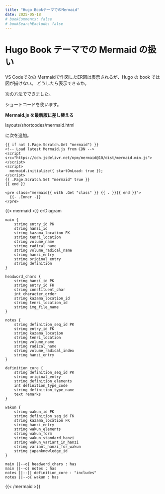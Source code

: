```yaml
---
title: "Hugo BookテーマでのMermaid"
date: 2025-05-18
# bookComments: false
# bookSearchExclude: false
---
```


# Hugo Book テーマでの Mermaid の扱い


VS Codeで次の Mermaidで作図したER図は表示されるが、Hugo の book では図が描けない。
どうしたら表示できるか。

次の方法でできました。

ショートコードを使います。

**Mermaid.js を最新版に差し替える**

layouts/shortcodes/mermaid.html

に次を追加。

```
{{ if not (.Page.Scratch.Get "mermaid") }}
<!-- Load latest Mermaid.js from CDN -->
<script src="https://cdn.jsdelivr.net/npm/mermaid@10/dist/mermaid.min.js"></script>
<script>
  mermaid.initialize({ startOnLoad: true });
</script>
{{ .Page.Scratch.Set "mermaid" true }}
{{ end }}

<pre class="mermaid{{ with .Get "class" }} {{ . }}{{ end }}">
  {{- .Inner -}}
</pre>
```



{{< mermaid >}}
erDiagram

    main {
        string entry_id PK
        string hanzi_id
        string kazama_location FK
        string tenri_location
        string volume_name
        string radical_name
        string volume_radical_name
        string hanzi_entry
        string original_entry
        string definition
    }

    headword_chars {
        string hanzi_id PK
        string entry_id FK
        string constituent_char
        int character_order
        string kazama_location_id
        string tenri_location_id
        string img_file_name
    }

    notes {
        string definition_seq_id PK
        string entry_id FK
        string kazama_location
        string tenri_location
        string volume_name
        string radical_name
        string volume_radical_index
        string hanzi_entry
    }

    definition_core {
        string definition_seq_id PK
        string original_entry
        string definition_elements
        int definition_type_code
        string definition_type_name
        text remarks
    }

    wakun {
        string wakun_id PK
        string definition_seq_id FK
        string kazama_location FK
        string hanzi_entry
        string wakun_elements
        string wakun_form
        string wakun_standard_hanzi
        string wakun_variant_in_hanzi
        string variant_hanzi_for_wakun
        string japanknowledge_id
    }

    main ||--o{ headword_chars : has
    main ||--o{ notes : has
    notes ||--|| definition_core : "includes"
    notes ||--o{ wakun : has
{{< /mermaid >}}
